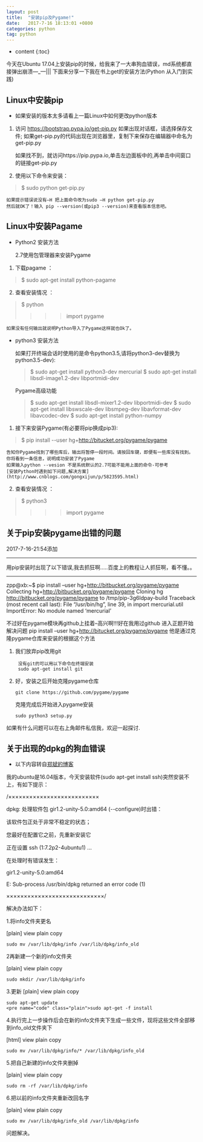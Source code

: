 ```yaml
---
layout: post
title:  "安装pip及Pygame!"
date:   2017-7-16 18:13:01 +0800
categories: python
tag: python
---
```


* content
{:toc}

今天在Ubuntu 17.04上安装pip的时候，给我来了一大串狗血错误，md系统都直接弹出崩溃—_—|||
下面来分享一下我在书上get的安装方法(Python 从入门到实践)

Linux中安装pip
------------------------

*	如果安装的版本太多请看上一篇Linux中如何更改python版本

1. 访问 https://bootstrap.pypa.io/get-pip.py 如果出现对话框，请选择保存文件;
如果get-pip.py的代码出现在浏览器里，复制下来保存在编辑器中命名为get-pip.py
	
	如果找不到，就访问https://pip.pypa.io,单击左边面板中的,再单击中间窗口
	的链接get-pip.py
2. 使用以下命令来安装：
>	$ sudo python get-pip.py
	
	如果提示错误说没有—H 把上面命令改为sudo —H python get-pip.py
	然后就OK了！输入 pip --version(或pip3 --version)来查看版本信息吧。

Linux中安装Pagame
------------------------

* Python2 安装方法

	2.7使用包管理器来安装Pygame

1. 下载pagame ： 
>	$ sudo apt-get install python-pagame 

2. 查看安装情况 ：
>	$ python
>	>>> import pygame
>	>>>

	如果没有任何输出就说明Python导入了Pygame这样就也Ok了。

* python3 安装方法

	如果打开终端会话时使用的是命令python3.5,请将python3-dev替换为python3.5-dev):

	>	$ sudo apt-get install python3-dev mercurial
	>	$ sudo apt-get install libsdl-image1.2-dev  libportmidi-dev
	
	Pygame高级功能
	>	$ sudo apt-get install libsdl-mixer1.2-dev libportmidi-dev
	>	$ sudo apt-get install libswscale-dev libsmpeg-dev libavformat-dev libavcodec-dev
	>	$ sudo apt-get install python-numpy

1. 接下来安装Pygame(有必要将pip换成pip3):
>	$ pip install --user hg+http://bitucket.org/pygame/pygame

	告知你Pygame找到了哪些库后，输出将暂停一段时间。请按回车键，即便有一些库没有找到。
	你将看到一条信息，说明成功安装了Pygame
	如果输入python --vesion 不是系统默认的2.7可能不能用上面的命令-可参考
	[安装Python时遇到如下问题,解决方案](http://www.cnblogs.com/gongxijun/p/5823595.html)
2. 查看安装情况 ：
>	$ python3
>	>>> import pygame
>	>>>

关于pip安装pygame出错的问题
-------------------------------------

2017-7-16-21:54添加

------------------------------------------------------------------

用pip安装时出现了以下错误,我去抓狂啊…..百度上的教程让人抓狂啊，看不懂。。

------------------------------------------------------------------

zpp@xb:~$ pip install –user hg+http://bitbucket.org/pygame/pygame
Collecting hg+http://bitbucket.org/pygame/pygame
  Cloning hg http://bitbucket.org/pygame/pygame to /tmp/pip-3g6ldpay-build
Traceback (most recent call last):
  File “/usr/bin/hg”, line 39, in <module>
    import mercurial.util
ImportError: No module named ‘mercurial’

不过好在pygame模块再github上挂着–高兴啊!!!好在我用过github
进入正题开始解决问题 pip install –user hg+http://bitucket.org/pygame/pygame
他是通过克隆pygame仓库来安装的根据这个方法

1. 我们放弃pip改用git

		没有git的可以用以下命令在终端安装
		sudo apt-get install git

2.  好，安装之后开始克隆pygame仓库

		git clone https://github.com/pygame/pygame

    克隆完成后开始进入pygame安装

		sudo python3 setup.py

如果有什么问题可以在右上角邮件私信我，欢迎一起探讨.

关于出现的dpkg的狗血错误
-------------------------------------------
* 以下内容转自[郑斌的博客](http://blog.csdn.net/u010426270/article/details/52028620)

我的ubuntu是16.04版本，今天安装软件(sudo apt-get install ssh)突然安装不上，有如下提示：

/××××××××××××××××××××××××××

dpkg: 处理软件包 gir1.2-unity-5.0:amd64 (--configure)时出错：

该软件包正处于非常不稳定的状态；

您最好在配置它之前，先重新安装它

正在设置 ssh (1:7.2p2-4ubuntu1) ...

在处理时有错误发生：

 gir1.2-unity-5.0:amd64

E: Sub-process /usr/bin/dpkg returned an error code (1)

××××××××××××××××××××××××××××/

 

解决办法如下：

1.将info文件夹更名

[plain] view plain copy

    sudo mv /var/lib/dpkg/info /var/lib/dpkg/info_old  

2再新建一个新的info文件夹

[plain] view plain copy

    sudo mkdir /var/lib/dpkg/info  

3.更新
[plain] view plain copy

    sudo apt-get update  
    <pre name="code" class="plain">sudo apt-get -f install  

4.执行完上一步操作后会在新的info文件夹下生成一些文件，现将这些文件全部移到info_old文件夹下

[html] view plain copy

    sudo mv /var/lib/dpkg/info/* /var/lib/dpkg/info_old   

5.把自己新建的info文件夹删掉

[plain] view plain copy

    sudo rm -rf /var/lib/dpkg/info  

6.把以前的info文件夹重新改回名字

[plain] view plain copy

    sudo mv /var/lib/dpkg/info_old /var/lib/dpkg/info   

问题解决。
















